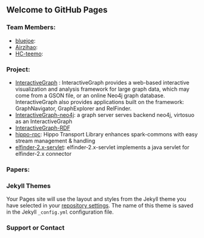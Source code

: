 ## Welcome to GitHub Pages

### Team Members:

- [bluejoe](https://github.com/bluejoe2008):  
- [Airzihao](https://github.com/Airzihao):
- [HC-teemo](https://github.com/HC-teemo):


### Project:
- [InteractiveGraph](https://github.com/grapheco/InteractiveGraph) : InteractiveGraph provides a web-based interactive visualization and analysis framework for large graph data, which may come from a GSON file, or an online Neo4j graph database. InteractiveGraph also provides applications built on the framework: GraphNavigator, GraphExplorer and RelFinder. 
- [InteractiveGraph-neo4j](https://github.com/grapheco/InteractiveGraph-neo4j): a graph server serves backend neo4j, virtosuo as an InteractiveGraph
- [InteractiveGraph-RDF](https://github.com/grapheco/InteractiveGraph-RDF)
- [hippo-rpc](https://github.com/bluejoe2008/hippo-rpc): Hippo Transport Library enhances spark-commons with easy stream management & handling
- [elfinder-2.x-servlet](https://github.com/bluejoe2008/elfinder-2.x-servlet): elfinder-2.x-servlet implements a java servlet for elfinder-2.x connector

### Papers:


### Jekyll Themes
Your Pages site will use the layout and styles from the Jekyll theme you have selected in your [repository settings](https://github.com/grapheco/grapheco.github.io/settings). The name of this theme is saved in the Jekyll `_config.yml` configuration file.

### Support or Contact


